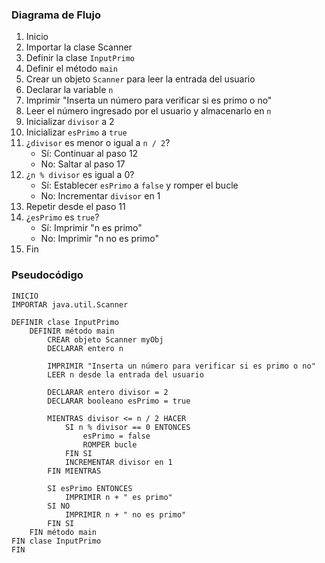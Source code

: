 ### Diagrama de Flujo

1. Inicio
2. Importar la clase Scanner
3. Definir la clase `InputPrimo`
4. Definir el método `main`
5. Crear un objeto `Scanner` para leer la entrada del usuario
6. Declarar la variable `n`
7. Imprimir "Inserta un número para verificar si es primo o no"
8. Leer el número ingresado por el usuario y almacenarlo en `n`
9. Inicializar `divisor` a 2
10. Inicializar `esPrimo` a `true`
11. ¿`divisor` es menor o igual a `n / 2`?
    - Sí: Continuar al paso 12
    - No: Saltar al paso 17
12. ¿`n % divisor` es igual a 0?
    - Sí: Establecer `esPrimo` a `false` y romper el bucle
    - No: Incrementar `divisor` en 1
13. Repetir desde el paso 11
14. ¿`esPrimo` es `true`?
    - Sí: Imprimir "n es primo"
    - No: Imprimir "n no es primo"
15. Fin

### Pseudocódigo

```
INICIO
IMPORTAR java.util.Scanner

DEFINIR clase InputPrimo
    DEFINIR método main
        CREAR objeto Scanner myObj
        DECLARAR entero n
        
        IMPRIMIR "Inserta un número para verificar si es primo o no"
        LEER n desde la entrada del usuario
        
        DECLARAR entero divisor = 2
        DECLARAR booleano esPrimo = true
        
        MIENTRAS divisor <= n / 2 HACER
            SI n % divisor == 0 ENTONCES
                esPrimo = false
                ROMPER bucle
            FIN SI
            INCREMENTAR divisor en 1
        FIN MIENTRAS
        
        SI esPrimo ENTONCES
            IMPRIMIR n + " es primo"
        SI NO
            IMPRIMIR n + " no es primo"
        FIN SI
    FIN método main
FIN clase InputPrimo
FIN
```